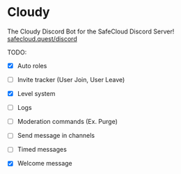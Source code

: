 # Cloudy
The Cloudy Discord Bot for the SafeCloud Discord Server!
[safecloud.quest/discord](url)

TODO:

* [x] Auto roles
* [ ] Invite tracker (User Join, User Leave)
* [x] Level system
* [ ] Logs
* [ ] Moderation commands (Ex. Purge)
* [ ] Send message in channels
* [ ] Timed messages
* [x] Welcome message

